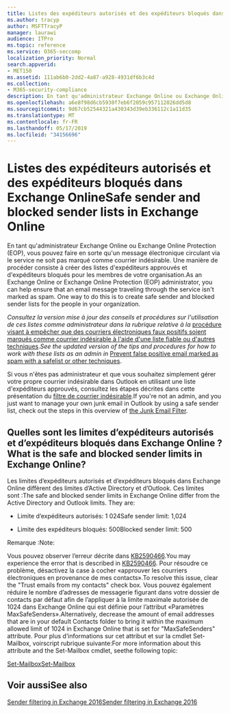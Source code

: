 ```yaml
---
title: Listes des expéditeurs autorisés et des expéditeurs bloqués dans Exchange Online
ms.author: tracyp
author: MSFTTracyP
manager: laurawi
audience: ITPro
ms.topic: reference
ms.service: O365-seccomp
localization_priority: Normal
search.appverid:
- MET150
ms.assetid: 111ab6b0-2dd2-4a87-a928-4931df6b3c4d
ms.collection:
- M365-security-compliance
description: En tant qu'administrateur Exchange Online ou Exchange Online Protection (EOP), vous pouvez faire en sorte qu'un message électronique circulant via le service ne soit pas marqué comme courrier indésirable. Une manière de procéder consiste à créer des listes d'expéditeurs approuvés et d'expéditeurs bloqués pour les membres de votre organisation.
ms.openlocfilehash: a6e8f98d6cb5930f7eb6f2059c957112026dd5d8
ms.sourcegitcommit: 9d67cb52544321a430343d39eb336112c1a11d35
ms.translationtype: MT
ms.contentlocale: fr-FR
ms.lasthandoff: 05/17/2019
ms.locfileid: "34156696"
---
```

# <a name="safe-sender-and-blocked-sender-lists-in-exchange-online"></a><span data-ttu-id="5af11-104">Listes des expéditeurs autorisés et des expéditeurs bloqués dans Exchange Online</span><span class="sxs-lookup"><span data-stu-id="5af11-104">Safe sender and blocked sender lists in Exchange Online</span></span>

<span data-ttu-id="5af11-p102">En tant qu'administrateur Exchange Online ou Exchange Online Protection (EOP), vous pouvez faire en sorte qu'un message électronique circulant via le service ne soit pas marqué comme courrier indésirable. Une manière de procéder consiste à créer des listes d'expéditeurs approuvés et d'expéditeurs bloqués pour les membres de votre organisation.</span><span class="sxs-lookup"><span data-stu-id="5af11-p102">As an Exchange Online or Exchange Online Protection (EOP) administrator, you can help ensure that an email message traveling through the service isn't marked as spam. One way to do this is to create safe sender and blocked sender lists for the people in your organization.</span></span> 
  
 <span data-ttu-id="5af11-107">*Consultez la version mise à jour des conseils et procédures sur l'utilisation de ces listes comme administrateur dans la rubrique relative à la* [procédure visant à empêcher que des courriers électroniques faux positifs soient marqués comme courrier indésirable à l'aide d'une liste fiable ou d'autres techniques](https://go.microsoft.com/fwlink/p/?LinkID=534224).</span><span class="sxs-lookup"><span data-stu-id="5af11-107">*See the updated version of the tips and procedures for how to work with these lists as an admin in* [Prevent false positive email marked as spam with a safelist or other techniques](https://go.microsoft.com/fwlink/p/?LinkID=534224).</span></span> 
  
<span data-ttu-id="5af11-108">Si vous n'êtes pas administrateur et que vous souhaitez simplement gérer votre propre courrier indésirable dans Outlook en utilisant une liste d'expéditeurs approuvés, consultez les étapes décrites dans cette présentation du [filtre de courrier indésirable](https://go.microsoft.com/fwlink/?LinkId=817222).</span><span class="sxs-lookup"><span data-stu-id="5af11-108">If you're not an admin, and you just want to manage your own junk email in Outlook by using a safe sender list, check out the steps in this overview of [the Junk Email Filter](https://go.microsoft.com/fwlink/?LinkId=817222).</span></span> 
  
## <a name="what-is-the-safe-and-blocked-sender-limits-in-exchange-online"></a><span data-ttu-id="5af11-109">Quelles sont les limites d’expéditeurs autorisés et d’expéditeurs bloqués dans Exchange Online ?</span><span class="sxs-lookup"><span data-stu-id="5af11-109">What is the safe and blocked sender limits in Exchange Online?</span></span>

<span data-ttu-id="5af11-p103">Les limites d’expéditeurs autorisés et d’expéditeurs bloqués dans Exchange Online diffèrent des limites d’Active Directory et d’Outlook. Ces limites sont :</span><span class="sxs-lookup"><span data-stu-id="5af11-p103">The safe and blocked sender limits in Exchange Online differ from the Active Directory and Outlook limits. They are:</span></span>
  
- <span data-ttu-id="5af11-112">Limite d’expéditeurs autorisés: 1 024</span><span class="sxs-lookup"><span data-stu-id="5af11-112">Safe sender limit: 1,024</span></span>
    
- <span data-ttu-id="5af11-113">Limite des expéditeurs bloqués: 500</span><span class="sxs-lookup"><span data-stu-id="5af11-113">Blocked sender limit: 500</span></span>
    
<span data-ttu-id="5af11-114">Remarque :</span><span class="sxs-lookup"><span data-stu-id="5af11-114">Note:</span></span>
  
<span data-ttu-id="5af11-115">Vous pouvez observer l’erreur décrite dans [KB2590466](https://support.microsoft.com/help/2590466/you-receive-the-error-junk-e-mail-validation-error-in-outlook-web-app).</span><span class="sxs-lookup"><span data-stu-id="5af11-115">You may experience the error that is described in [KB2590466](https://support.microsoft.com/help/2590466/you-receive-the-error-junk-e-mail-validation-error-in-outlook-web-app).</span></span> <span data-ttu-id="5af11-116">Pour résoudre ce problème, désactivez la case à cocher «approuver les courriers électroniques en provenance de mes contacts».</span><span class="sxs-lookup"><span data-stu-id="5af11-116">To resolve this issue, clear the "Trust emails from my contacts" check box.</span></span> <span data-ttu-id="5af11-117">Vous pouvez également réduire le nombre d’adresses de messagerie figurant dans votre dossier de contacts par défaut afin de l’appliquer à la limite maximale autorisée de 1024 dans Exchange Online qui est définie pour l’attribut «Paramètres MaxSafeSenders».</span><span class="sxs-lookup"><span data-stu-id="5af11-117">Alternatively, decrease the amount of email addresses that are in your default Contacts folder to bring it within the maximum allowed limit of 1024 in Exchange Online that is set for "MaxSafeSenders" attribute.</span></span> <span data-ttu-id="5af11-118">Pour plus d’informations sur cet attribut et sur la cmdlet Set-Mailbox, voirscript rubrique suivante:</span><span class="sxs-lookup"><span data-stu-id="5af11-118">For more information about this attribute and the Set-Mailbox cmdlet, seethe following topic:</span></span>
  
[<span data-ttu-id="5af11-119">Set-Mailbox</span><span class="sxs-lookup"><span data-stu-id="5af11-119">Set-Mailbox</span></span>](https://docs.microsoft.com/powershell/module/exchange/mailboxes/Set-Mailbox)
  
## <a name="see-also"></a><span data-ttu-id="5af11-120">Voir aussi</span><span class="sxs-lookup"><span data-stu-id="5af11-120">See also</span></span>

[<span data-ttu-id="5af11-121">Sender filtering in Exchange 2016</span><span class="sxs-lookup"><span data-stu-id="5af11-121">Sender filtering in Exchange 2016</span></span>](http://technet.microsoft.com/library/b833f864-ff10-46a0-a653-28fb9ba30896.aspx)

